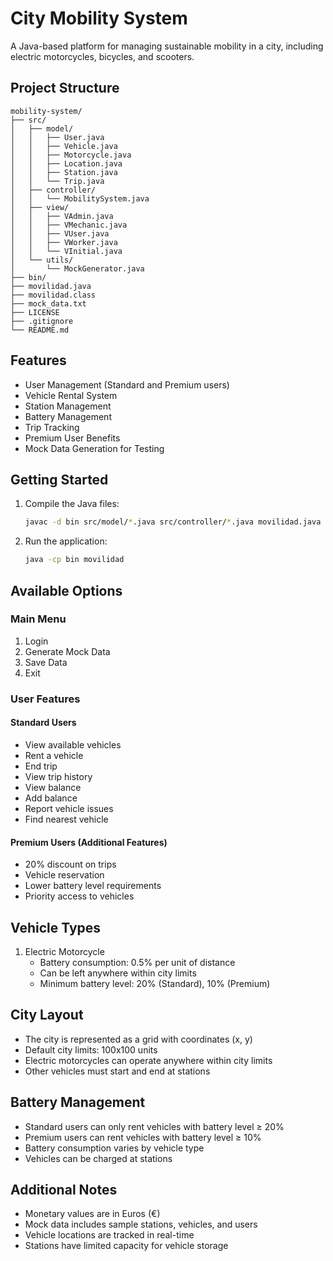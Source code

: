 # City Mobility System

A Java-based platform for managing sustainable mobility in a city, including electric motorcycles, bicycles, and scooters.

## Project Structure

```
mobility-system/
├── src/
│   ├── model/
│   │   ├── User.java
│   │   ├── Vehicle.java
│   │   ├── Motorcycle.java
│   │   ├── Location.java
│   │   ├── Station.java
│   │   └── Trip.java
│   ├── controller/
│   │   └── MobilitySystem.java
│   ├── view/
│   │   ├── VAdmin.java
│   │   ├── VMechanic.java
│   │   ├── VUser.java
│   │   ├── VWorker.java
│   │   └── VInitial.java
│   └── utils/
│       └── MockGenerator.java
├── bin/
├── movilidad.java
├── movilidad.class
├── mock_data.txt
├── LICENSE
├── .gitignore
└── README.md
```

## Features

- User Management (Standard and Premium users)
- Vehicle Rental System
- Station Management
- Battery Management
- Trip Tracking
- Premium User Benefits
- Mock Data Generation for Testing

## Getting Started

1. Compile the Java files:
   ```bash
   javac -d bin src/model/*.java src/controller/*.java movilidad.java
   ```

2. Run the application:
   ```bash
   java -cp bin movilidad
   ```

## Available Options

### Main Menu
1. Login
2. Generate Mock Data
3. Save Data
4. Exit

### User Features

#### Standard Users
- View available vehicles
- Rent a vehicle
- End trip
- View trip history
- View balance
- Add balance
- Report vehicle issues
- Find nearest vehicle

#### Premium Users (Additional Features)
- 20% discount on trips
- Vehicle reservation
- Lower battery level requirements
- Priority access to vehicles

## Vehicle Types

1. Electric Motorcycle
   - Battery consumption: 0.5% per unit of distance
   - Can be left anywhere within city limits
   - Minimum battery level: 20% (Standard), 10% (Premium)

## City Layout

- The city is represented as a grid with coordinates (x, y)
- Default city limits: 100x100 units
- Electric motorcycles can operate anywhere within city limits
- Other vehicles must start and end at stations

## Battery Management

- Standard users can only rent vehicles with battery level ≥ 20%
- Premium users can rent vehicles with battery level ≥ 10%
- Battery consumption varies by vehicle type
- Vehicles can be charged at stations

## Additional Notes

- Monetary values are in Euros (€)
- Mock data includes sample stations, vehicles, and users
- Vehicle locations are tracked in real-time
- Stations have limited capacity for vehicle storage 